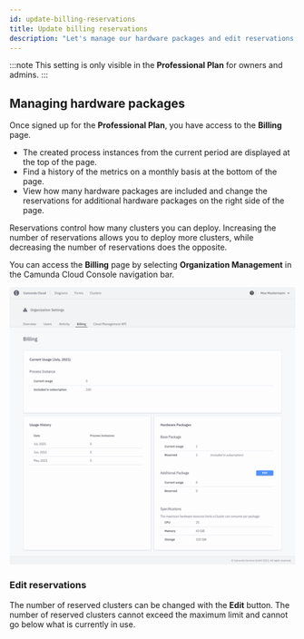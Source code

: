 ```yaml
---
id: update-billing-reservations
title: Update billing reservations
description: "Let's manage our hardware packages and edit reservations."
---
```


:::note
This setting is only visible in the **Professional Plan** for owners and admins.
:::

## Managing hardware packages

Once signed up for the **Professional Plan**, you have access to the **Billing** page.

- The created process instances from the current period are displayed at the top of the page.
- Find a history of the metrics on a monthly basis at the bottom of the page.
- View how many hardware packages are included and change the reservations for additional hardware packages on the right side of the page.

Reservations control how many clusters you can deploy. Increasing the number of reservations allows you to deploy more clusters, while decreasing the number of reservations does the opposite.

You can access the **Billing** page by selecting **Organization Management** in the Camunda Cloud Console navigation bar.

![billing-overview](./img/billing-overview.png)

### Edit reservations

The number of reserved clusters can be changed with the **Edit** button. The number of reserved clusters cannot exceed the maximum limit and cannot go below what is currently in use.

